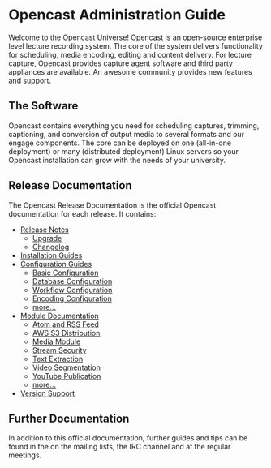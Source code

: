 Opencast Administration Guide
=============================

Welcome to the Opencast Universe! Opencast is an open-source enterprise level lecture recording system. The core of the
system delivers functionality for scheduling, media encoding, editing and content delivery. For lecture capture,
Opencast provides capture agent software and third party appliances are available. An awesome community provides new
features and support.


The Software
------------

Opencast contains everything you need for scheduling captures, trimming, captioning, and conversion of output media to
several formats and our engage components.  The core can be deployed on one (all-in-one deployment) or many (distributed
deployment) Linux servers so your Opencast installation can grow with the needs of your university.


Release Documentation
---------------------

The Opencast Release Documentation is the official Opencast documentation for each release. It contains:

 - [Release Notes](releasenotes.md)
    - [Upgrade](upgrade.md)
    - [Changelog](changelog.md)
 - [Installation Guides](installation/index.md)
 - [Configuration Guides](configuration/index.md)
    - [Basic Configuration](configuration/basic.md)
    - [Database Configuration](configuration/database.md)
    - [Workflow Configuration](configuration/workflow.md)
    - [Encoding Configuration](configuration/encoding.md)
    - [more...](configuration/index.md)
 - [Module Documentation](modules/index.md)
    - [Atom and RSS Feed](modules/atomrss.md)
    - [AWS S3 Distribution](modules/awss3distribution.md)
    - [Media Module](modules/mediamodule.configuration.md)
    - [Stream Security](modules/stream-security.md)
    - [Text Extraction](modules/textextraction.md)
    - [Video Segmentation](modules/videosegmentation.md)
    - [YouTube Publication](modules/youtubepublication.md)
    - [more...](modules/index.md)
 - [Version Support](version-support.md)


Further Documentation
---------------------

In addition to this official documentation, further guides and tips can be found in the on the mailing lists, the IRC
channel and at the regular meetings.
